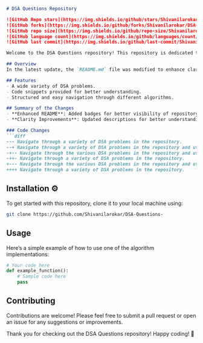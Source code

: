 ```markdown
# DSA Questions Repository

![GitHub Repo stars](https://img.shields.io/github/stars/Shivanilarokar/DSA-Questions-?style=social) 
![GitHub forks](https://img.shields.io/github/forks/Shivanilarokar/DSA-Questions-?style=social) 
![GitHub repo size](https://img.shields.io/github/repo-size/Shivanilarokar/DSA-Questions-?style=flat-square) 
![GitHub language count](https://img.shields.io/github/languages/count/Shivanilarokar/DSA-Questions-?style=flat-square) 
![GitHub last commit](https://img.shields.io/github/last-commit/Shivanilarokar/DSA-Questions-?style=flat-square)

Welcome to the DSA Questions repository! This repository is dedicated to providing a comprehensive collection of Data Structures and Algorithms (DSA) problems, designed to help you improve your coding skills and understanding of fundamental concepts.

## Overview
In the latest update, the `README.md` file was modified to enhance clarity and showcase the repository's offerings more effectively.

## Features
- A wide variety of DSA problems.
- Code snippets provided for better understanding.
- Structured and easy navigation through different algorithms.

## Summary of the Changes
- **Enhanced README**: Added badges for better visibility of repository metrics.
- **Clarity Improvements**: Updated descriptions for better understanding of the repository's content.

### Code Changes
```diff
--- Navigate through a variety of DSA problems in the repository.
--+ Navigate through a variety of DSA problems in the repository and utilize the code snippets provided.
-+-- Navigate through the various DSA problems in the repository and utilize the code snippets provided.
-++- Navigate through a variety of DSA problems in the repository.
+--- Navigate through the various DSA problems in the repository and utilize the code snippets provided.
++++ Navigate through a variety of DSA problems in the repository.
```

## Installation ⚙️
To get started with this repository, clone it to your local machine using:
```bash
git clone https://github.com/Shivanilarokar/DSA-Questions-
```

## Usage
Here’s a simple example of how to use one of the algorithm implementations:
```python
# Your code here
def example_function():
    # Sample code here
    pass
```

## Contributing
Contributions are welcome! Please feel free to submit a pull request or open an issue for any suggestions or improvements.

Thank you for checking out the DSA Questions repository! Happy coding! 🚀
```